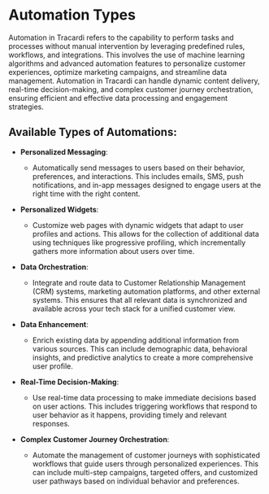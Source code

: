 # Automation Types

Automation in Tracardi refers to the capability to perform tasks and processes without manual intervention by leveraging
predefined rules, workflows, and integrations. This involves the use of machine learning algorithms and advanced
automation features to personalize customer experiences, optimize marketing campaigns, and streamline data management.
Automation in Tracardi can handle dynamic content delivery, real-time decision-making, and complex customer journey
orchestration, ensuring efficient and effective data processing and engagement strategies.

## Available Types of Automations:

- **Personalized Messaging**:
    - Automatically send messages to users based on their behavior, preferences, and interactions. This
      includes emails, SMS, push notifications, and in-app messages designed to engage users at the right time with the
      right content.

- **Personalized Widgets**:
    - Customize web pages with dynamic widgets that adapt to user profiles and actions. This allows for the collection
      of additional data using techniques like progressive profiling, which incrementally gathers more information about
      users over time.

- **Data Orchestration**:
    - Integrate and route data to Customer Relationship Management (CRM) systems, marketing automation
      platforms, and other external systems. This ensures that all relevant data is synchronized and available across
      your tech stack for a unified customer view.

- **Data Enhancement**:
    - Enrich existing data by appending additional information from various sources. This can include demographic data,
      behavioral insights, and predictive analytics to create a more comprehensive user profile.

- **Real-Time Decision-Making**:
    - Use real-time data processing to make immediate decisions based on user actions. This includes triggering
      workflows that respond to user behavior as it happens, providing timely and relevant responses.

- **Complex Customer Journey Orchestration**:
    - Automate the management of customer journeys with sophisticated workflows that guide users through personalized
      experiences. This can include multi-step campaigns, targeted offers, and customized user pathways based on
      individual behavior and preferences.

